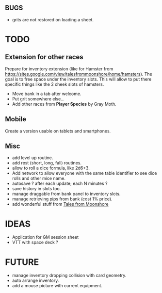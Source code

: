 ## BUGS
- grits are not restored on loading a sheet.

# TODO

## Extension for other races
Prepare for inventory extension (like for Hamster from https://sites.google.com/view/talesfrommoonshore/home/hamsters). The goal is to free space under the inventory slots. This will allow to put there specific things like the 2 cheek slots of hamsters.
- Move bank in a tab after welcome.
- Put grit somewhere else...
- Add other races from **Player Species** by Gray Moth.

## Mobile
Create a version usable on tablets and smartphones.

## Misc
- add level up routine.
- add rest (short, long, fall) routines.
- allow to roll a dice formula, like 2d6+3.
- Add network to allow everyone with the same table identifier to see dice rolls and other mice name.
- autosave ? after each update; each N minutes ?
- save history in slots too.
- manage draggable from bank panel to inventory slots.
- manage retrieving pips from bank (cost 1% price).
- add wonderful stuff from [Tales from Moonshore](https://sites.google.com/view/talesfrommoonshore/home)

# IDEAS
- Application for GM session sheet
- VTT with space deck ?

# FUTURE
- manage inventory dropping collision with card geometry.
- auto arrange inventory.
- add a mouse picture with current equipment.
